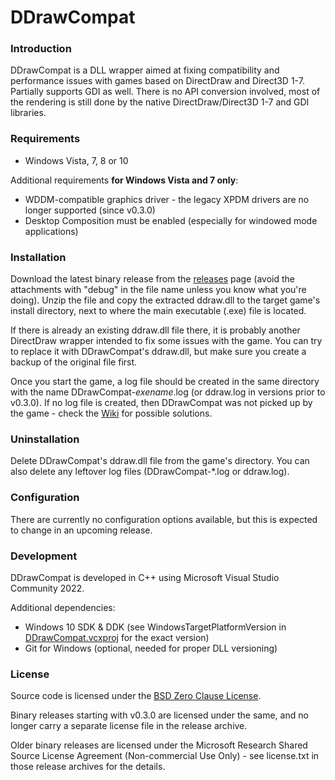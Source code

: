 # DDrawCompat

### Introduction
DDrawCompat is a DLL wrapper aimed at fixing compatibility and performance issues with games based on DirectDraw and Direct3D 1-7. Partially supports GDI as well. There is no API conversion involved, most of the rendering is still done by the native DirectDraw/Direct3D 1-7 and GDI libraries.

### Requirements
- Windows Vista, 7, 8 or 10

Additional requirements **for Windows Vista and 7 only**:
- WDDM-compatible graphics driver - the legacy XPDM drivers are no longer supported (since v0.3.0)
- Desktop Composition must be enabled (especially for windowed mode applications)

### Installation

Download the latest binary release from the [releases](https://github.com/narzoul/DDrawCompat/releases) page (avoid the attachments with "debug" in the file name unless you know what you're doing). Unzip the file and copy the extracted ddraw.dll to the target game's install directory, next to where the main executable (.exe) file is located.

If there is already an existing ddraw.dll file there, it is probably another DirectDraw wrapper intended to fix some issues with the game. You can try to replace it with DDrawCompat's ddraw.dll, but make sure you create a backup of the original file first.

Once you start the game, a log file should be created in the same directory with the name DDrawCompat-*exename*.log (or ddraw.log in versions prior to v0.3.0). If no log file is created, then DDrawCompat was not picked up by the game - check the [Wiki](https://github.com/narzoul/DDrawCompat/wiki) for possible solutions.

### Uninstallation
Delete DDrawCompat's ddraw.dll file from the game's directory. You can also delete any leftover log files (DDrawCompat-\*.log or ddraw.log).

### Configuration
There are currently no configuration options available, but this is expected to change in an upcoming release.

### Development
DDrawCompat is developed in C++ using Microsoft Visual Studio Community 2022.

Additional dependencies:
- Windows 10 SDK & DDK (see WindowsTargetPlatformVersion in [DDrawCompat.vcxproj](DDrawCompat/DDrawCompat.vcxproj) for the exact version)
- Git for Windows (optional, needed for proper DLL versioning)

### License
Source code is licensed under the [BSD Zero Clause License](LICENSE.txt).

Binary releases starting with v0.3.0 are licensed under the same, and no longer carry a separate license file in the release archive.

Older binary releases are licensed under the Microsoft Research Shared Source License Agreement (Non-commercial Use Only) - see license.txt in those release archives for the details.
